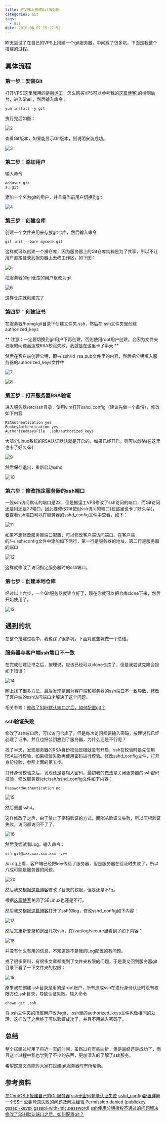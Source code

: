 ```yaml
---
title: 在VPS上搭建Git服务器
categories: Git
tags:
  - Git
date: 2016-08-07 15:27:52
---
```


昨天尝试了在自己的VPS上搭建一个git服务器，中间踩了很多坑，下面是我整个搭建的过程。

## 具体流程

### 第一步：安装Git

打开VPS(这里我用的是[搬运工](https://bandwagonhost.com/index.php)，怎么购买VPS可以参考我的[这篇博客](http://liujinlongxa.com/2016/06/11/%E6%89%93%E9%80%A0%E8%87%AA%E5%B7%B1%E7%9A%84%E7%BF%BB%E5%A2%99VPS:%E6%90%AC%E8%BF%90%E5%B7%A5VPS%E8%B4%AD%E4%B9%B0%E4%BD%BF%E7%94%A8%E6%B5%81%E7%A8%8B%E5%85%A8%E8%AE%B0%E5%BD%95/))的控制后台，进入Shell，然后输入命令：

```shell
yum install -y git
```

执行完后如图：

![2](http://7xn88v.com1.z0.glb.clouddn.com/b9dd798ab599b9b53adebee98ebe5bbd.png)

查看Git版本，如果能显示Git版本，则说明安装成功。

![3](http://7xn88v.com1.z0.glb.clouddn.com/d7cdff1b7006e2c9b5f1e521319d903c.png)

### 第二步：添加用户

输入命令

```shell
adduser git
su git
```

添加一个名为git的用户，并且将当前用户切换到git

![4](http://7xn88v.com1.z0.glb.clouddn.com/c5350088190cd59d220b4942b9d87eae.png)

### 第三步：创建仓库

创建一个文件夹用来存放git仓库，然后输入命令

```shell
git init --bare mycode.git
```

这样就可以创建一个裸仓库，因为服务器上的Git仓库纯粹是为了共享，所以不让用户直接登录到服务器上去改工作区，如下图：

![5](http://7xn88v.com1.z0.glb.clouddn.com/c58f27e2d859d984c844371a43a37ab8.png)

把服务器的git仓库的用户组改为git

![6](http://7xn88v.com1.z0.glb.clouddn.com/26a614c08121e4b0f8783551208e2d19.png)

这样仓库就创建完了

### 第四步：创建证书

在服务器/homg/git目录下创建文件夹.ssh，然后在.ssh文件夹里创建authorized_keys

** 注意：一定要切换到git用户下再创建，否则使用root用户创建，会因为文件夹权限的问题而造成RSA校验失败，我就是在这里卡了半天 **

然后在客户端创建公钥，即~/.ssh/id_rsa.pub文件里的内容，然后把公钥填入服务器的authorized_keys文件中

![7](http://7xn88v.com1.z0.glb.clouddn.com/9eca6530c312dc064c8901735ef9942e.png)

![8](http://7xn88v.com1.z0.glb.clouddn.com/7c38fa2c806440f162b83208038a8dc9.png)

### 第五步：打开服务器RSA验证

进入服务器/etc/ssh目录，使用vim打开sshd_config（建议先做一个备份），修改如下内容

```shell
RSAAuthentication yes     
PubkeyAuthentication yes     
AuthorizedKeysFile  .ssh/authorized_keys
```

大部分Linux系统的RSA认证默认就是开启的，如果已经开启，则可以忽略(在这里也卡了好久😭)

![9](http://7xn88v.com1.z0.glb.clouddn.com/9d534724207d6319fcf654142e91ba24.png)

然后保存退出，重新启动sshd

![10](http://7xn88v.com1.z0.glb.clouddn.com/74d02be9217b7ea806af5970560ac956.png)

### 第六步：修改指定服务器的ssh端口

一般ssh访问默认的端口是22，但是搬运工VPS修改了ssh访问的端口，而Git访问还是用还是22端口，因此要修改Git使用ssh访问的端口(在这里也卡了好久😭)，要查看ssh端口可以在服务器的sshd_config文件中查看，如下：

![11](http://7xn88v.com1.z0.glb.clouddn.com/b2f7743ffae9917e88f0ace60e11637b.png)

 如果不想修改服务器端口配置，可以修改客户端访问端口。在客户端的/~/.ssh/config文件中添加如下两行，第一行是服务器的地址，第二行是服务器的端口

![12](http://7xn88v.com1.z0.glb.clouddn.com/17e45daf40d28f1174387104a3daef40.png)

这样就修改了访问指定服务器时的ssh端口。

### 第七步：创建本地仓库

经过以上六步，一个Git服务器就建立好了，现在你就可以把仓库clone下来，然后开始使用了。

![13](http://7xn88v.com1.z0.glb.clouddn.com/285c535aa2610ae916b1f964617a8d68.png)

## 遇到的坑

在整个搭建过程中，我也踩了很多坑，下面对这些坑做一个总结。

### 服务器与客户端ssh端口不一致

在完成创建证书之后，按理说，应该已经可以clone仓库了，但是我尝试克隆会报如下错误：

![14](http://7xn88v.com1.z0.glb.clouddn.com/e5bc21bbdb55bcdf473e6addf69cf495.png)

网上找了很多方法，最后发现是因为客户端和服务器的ssh端口不一致导致，修改了客户端的ssh访问端口才解决了这个问题。

相关参考：[修改了SSH默认端口之后，如何配置git？](http://zengrong.net/post/1544.htm)

### ssh验证失败

修改了ssh端口后，可以访问仓库了，但是每次访问都要输入密码，按理说我已经创建了证书，并且也把公钥放到了服务器，为什么还是不行呢？

找了半天，发现服务器的RSA身份校验压根就没有开启，ssh在校验时是先使用RSA进行校验，如果校验失败再使用密码进行校验。修改sshd_config文件，打开身份校验，参照上面的第五步。

打开身份校验之后，发现还是要输入密码。最初我的做法是关闭服务器的ssh密码校验，修改服务器/etc/ssh/sshd_config文件如下内容：

```shell
PasswordAuthentication no
```

![15](http://7xn88v.com1.z0.glb.clouddn.com/fadd0406c6a9e9c02402e170082c82c7.png)

然后重启sshd。

这样修改了之后，由于禁止了密码验证的方式，而RSA验证又失败，所以压根验证失败，访问都访问不了了。

![16](http://7xn88v.com1.z0.glb.clouddn.com/2b0a4555687ea4fe8326f690ee35533e.png)

然后我尝试看Log，输入命令：

```shell
ssh git@xxx.xxx.xxx.xxx -vvv
```

从Log上看，客户端已经把key传给了服务器，但是服务器在验证时失败了，所以八成可能是服务器的问题。

![20](http://7xn88v.com1.z0.glb.clouddn.com/8ec00cb79352b30a2f95a1b48410cdfe.png)

然后我又根据[这篇博客](http://www.androiddev.net/ssh-public-key-authentication-error/)修改了目录的权限，但是还是不行。

根据[这篇博客](http://flysnowxf.iteye.com/blog/1567570)关闭了SELinux也还是不行。

然后我又根据[这篇博客](http://blog.csdn.net/lansesl2008/article/details/16113193)打开了ssh的log，修改sshd_config如下内容：

![17](http://7xn88v.com1.z0.glb.clouddn.com/3dc7b3340f6b693b047ecbee93400564.png)

然后又重新登录和退出几次ssh，在/var/log/secure里看到了如下内容：

![18](http://7xn88v.com1.z0.glb.clouddn.com/4f320784c4d9d731d53b3792856ec4dd.png)

并没有什么有用的信息，不知道是不是我的Log配置的有问题。

找了很多资料，有很多文章都提到了文件夹权限的问题，于是我又回到服务器git目录下看了一下文件夹的权限：

![19](http://7xn88v.com1.z0.glb.clouddn.com/c9be98241282c46c0111cb25e1be9aa4.png)

原来我在创建.ssh目录是用的是root账户，所有造成ssh在进行身份认证时没有权限方位.ssh目录，导致认证失败。输入命令

```shell
chown git .ssh
```

将.ssh文件夹的所属用户改为git，.ssh里的authorized_keys文件也做相同的处理，这样改了之后终于可以验证成功了，并且不用输入密码了。

## 总结

整个搭建过程用了将近一天的时间，虽然过程有些曲折，但是最终还是成功了，而且这个过程中我也学到了不少的东西，更加深入的了解了ssh服务。

希望这篇文章能对大家在搭建git服务器时有所帮助。

## 参考资料

[在CentOS下搭建自己的Git服务器](http://blog.csdn.net/wave_1102/article/details/47779401)
[ssh无密码登录认证失败](http://blog.csdn.net/jacky0922/article/details/17999271)
[sshd_config配置详解](http://blog.csdn.net/lansesl2008/article/details/16113193)
[一个SSH 公钥登录失败的问题及解决经验](http://www.androiddev.net/ssh-public-key-authentication-error/)
[Permission denied (publickey, gssapi-keyex,gssapi-with-mic,password)](http://www.linuxquestions.org/questions/linux-newbie-8/permission-denied-publickey-gssapi-keyex-gssapi-with-mic-password-4175413607/)
[ssh使用公钥授权不通过的问题解决](http://flysnowxf.iteye.com/blog/1567570)
[修改了SSH默认端口之后，如何配置git？](http://zengrong.net/post/1544.htm)
